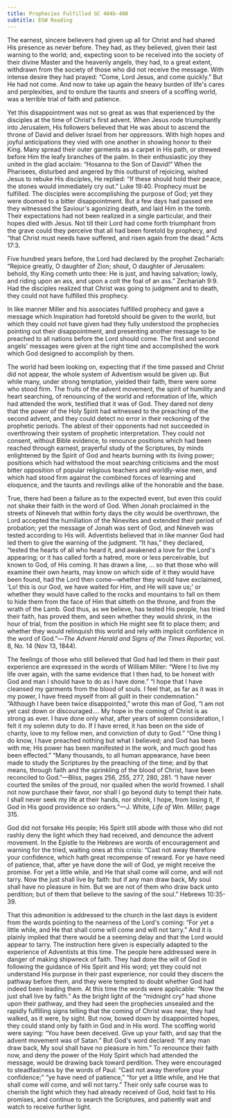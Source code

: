 ```yaml
---
title: Prophecies Fulfilled GC 404b-408
subtitle: EGW Reading
---
```


The earnest, sincere believers had given up all for Christ and had shared His presence as never before. They had, as they believed, given their last warning to the world; and, expecting soon to be received into the society of their divine Master and the heavenly angels, they had, to a great extent, withdrawn from the society of those who did not receive the message. With intense desire they had prayed: “Come, Lord Jesus, and come quickly.” But He had not come. And now to take up again the heavy burden of life's cares and perplexities, and to endure the taunts and sneers of a scoffing world, was a terrible trial of faith and patience.

Yet this disappointment was not so great as was that experienced by the disciples at the time of Christ's first advent. When Jesus rode triumphantly into Jerusalem, His followers believed that He was about to ascend the throne of David and deliver Israel from her oppressors. With high hopes and joyful anticipations they vied with one another in showing honor to their King. Many spread their outer garments as a carpet in His path, or strewed before Him the leafy branches of the palm. In their enthusiastic joy they united in the glad acclaim: “Hosanna to the Son of David!” When the Pharisees, disturbed and angered by this outburst of rejoicing, wished Jesus to rebuke His disciples, He replied: “If these should hold their peace, the stones would immediately cry out.” Luke 19:40. Prophecy must be fulfilled. The disciples were accomplishing the purpose of God; yet they were doomed to a bitter disappointment. But a few days had passed ere they witnessed the Saviour's agonizing death, and laid Him in the tomb. Their expectations had not been realized in a single particular, and their hopes died with Jesus. Not till their Lord had come forth triumphant from the grave could they perceive that all had been foretold by prophecy, and “that Christ must needs have suffered, and risen again from the dead.” Acts 17:3.

Five hundred years before, the Lord had declared by the prophet Zechariah: “Rejoice greatly, O daughter of Zion; shout, O daughter of Jerusalem: behold, thy King cometh unto thee: He is just, and having salvation; lowly, and riding upon an ass, and upon a colt the foal of an ass.” Zechariah 9:9. Had the disciples realized that Christ was going to judgment and to death, they could not have fulfilled this prophecy.

In like manner Miller and his associates fulfilled prophecy and gave a message which Inspiration had foretold should be given to the world, but which they could not have given had they fully understood the prophecies pointing out their disappointment, and presenting another message to be preached to all nations before the Lord should come. The first and second angels’ messages were given at the right time and accomplished the work which God designed to accomplish by them.

The world had been looking on, expecting that if the time passed and Christ did not appear, the whole system of Adventism would be given up. But while many, under strong temptation, yielded their faith, there were some who stood firm. The fruits of the advent movement, the spirit of humility and heart searching, of renouncing of the world and reformation of life, which had attended the work, testified that it was of God. They dared not deny that the power of the Holy Spirit had witnessed to the preaching of the second advent, and they could detect no error in their reckoning of the prophetic periods. The ablest of their opponents had not succeeded in overthrowing their system of prophetic interpretation. They could not consent, without Bible evidence, to renounce positions which had been reached through earnest, prayerful study of the Scriptures, by minds enlightened by the Spirit of God and hearts burning with its living power; positions which had withstood the most searching criticisms and the most bitter opposition of popular religious teachers and worldly-wise men, and which had stood firm against the combined forces of learning and eloquence, and the taunts and revilings alike of the honorable and the base.

True, there had been a failure as to the expected event, but even this could not shake their faith in the word of God. When Jonah proclaimed in the streets of Nineveh that within forty days the city would be overthrown, the Lord accepted the humiliation of the Ninevites and extended their period of probation; yet the message of Jonah was sent of God, and Nineveh was tested according to His will. Adventists believed that in like manner God had led them to give the warning of the judgment. “It has,” they declared, “tested the hearts of all who heard it, and awakened a love for the Lord's appearing; or it has called forth a hatred, more or less perceivable, but known to God, of His coming. It has drawn a line, ... so that those who will examine their own hearts, may know on which side of it they would have been found, had the Lord then come—whether they would have exclaimed, ‘Lo! this is our God, we have waited for Him, and He will save us;’ or whether they would have called to the rocks and mountains to fall on them to hide them from the face of Him that sitteth on the throne, and from the wrath of the Lamb. God thus, as we believe, has tested His people, has tried their faith, has proved them, and seen whether they would shrink, in the hour of trial, from the position in which He might see fit to place them; and whether they would relinquish this world and rely with implicit confidence in the word of God.”—_The Advent Herald and Signs of the Times Reporter,_ vol. 8, No. 14 (Nov 13, 1844).

The feelings of those who still believed that God had led them in their past experience are expressed in the words of William Miller: “Were I to live my life over again, with the same evidence that I then had, to be honest with God and man I should have to do as I have done.” “I hope that I have cleansed my garments from the blood of souls. I feel that, as far as it was in my power, I have freed myself from all guilt in their condemnation.” “Although I have been twice disappointed,” wrote this man of God, “I am not yet cast down or discouraged.... My hope in the coming of Christ is as strong as ever. I have done only what, after years of solemn consideration, I felt it my solemn duty to do. If I have erred, it has been on the side of charity, love to my fellow men, and conviction of duty to God.” “One thing I do know, I have preached nothing but what I believed; and God has been with me; His power has been manifested in the work, and much good has been effected.” “Many thousands, to all human appearance, have been made to study the Scriptures by the preaching of the time; and by that means, through faith and the sprinkling of the blood of Christ, have been reconciled to God.”—Bliss, pages 256, 255, 277, 280, 281. “I have never courted the smiles of the proud, nor quailed when the world frowned. I shall not now purchase their favor, nor shall I go beyond duty to tempt their hate. I shall never seek my life at their hands, nor shrink, I hope, from losing it, if God in His good providence so orders.”—J. White, _Life of Wm. Miller,_ page 315.

God did not forsake His people; His Spirit still abode with those who did not rashly deny the light which they had received, and denounce the advent movement. In the Epistle to the Hebrews are words of encouragement and warning for the tried, waiting ones at this crisis: “Cast not away therefore your confidence, which hath great recompense of reward. For ye have need of patience, that, after ye have done the will of God, ye might receive the promise. For yet a little while, and He that shall come will come, and will not tarry. Now the just shall live by faith: but if any man draw back, My soul shall have no pleasure in him. But we are not of them who draw back unto perdition; but of them that believe to the saving of the soul.” Hebrews 10:35-39.

That this admonition is addressed to the church in the last days is evident from the words pointing to the nearness of the Lord's coming: “For yet a little while, and He that shall come will come and will not tarry.” And it is plainly implied that there would be a seeming delay and that the Lord would appear to tarry. The instruction here given is especially adapted to the experience of Adventists at this time. The people here addressed were in danger of making shipwreck of faith. They had done the will of God in following the guidance of His Spirit and His word; yet they could not understand His purpose in their past experience, nor could they discern the pathway before them, and they were tempted to doubt whether God had indeed been leading them. At this time the words were applicable: “Now the just shall live by faith.” As the bright light of the “midnight cry” had shone upon their pathway, and they had seen the prophecies unsealed and the rapidly fulfilling signs telling that the coming of Christ was near, they had walked, as it were, by sight. But now, bowed down by disappointed hopes, they could stand only by faith in God and in His word. The scoffing world were saying: “You have been deceived. Give up your faith, and say that the advent movement was of Satan.” But God's word declared: “If any man draw back, My soul shall have no pleasure in him.” To renounce their faith now, and deny the power of the Holy Spirit which had attended the message, would be drawing back toward perdition. They were encouraged to steadfastness by the words of Paul: “Cast not away therefore your confidence;” “ye have need of patience,” “for yet a little while, and He that shall come will come, and will not tarry.” Their only safe course was to cherish the light which they had already received of God, hold fast to His promises, and continue to search the Scriptures, and patiently wait and watch to receive further light.